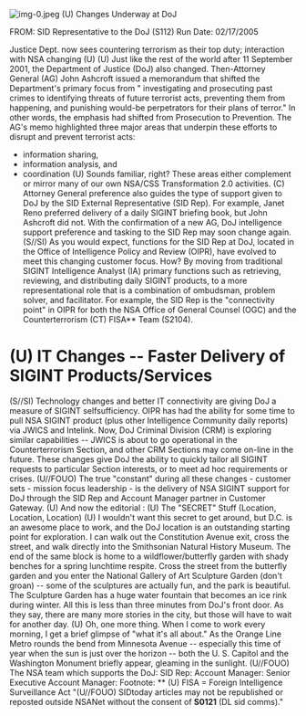 ![img-0.jpeg](img-0.jpeg)
(U) Changes Underway at DoJ

FROM:
SID Representative to the DoJ (S112)
Run Date: 02/17/2005

Justice Dept. now sees countering terrorism as their top duty; interaction with NSA changing (U)
(U) Just like the rest of the world after 11 September 2001, the Department of Justice (DoJ) also changed. Then-Attorney General (AG) John Ashcroft issued a memorandum that shifted the Department's primary focus from " investigating and prosecuting past crimes to identifying threats of future terrorist acts, preventing them from happening, and punishing would-be perpetrators for their plans of terror." In other words, the emphasis had shifted from Prosecution to Prevention. The AG's memo highlighted three major areas that underpin these efforts to disrupt and prevent terrorist acts:

- information sharing,
- information analysis, and
- coordination
(U) Sounds familiar, right? These areas either complement or mirror many of our own NSA/CSS Transformation 2.0 activities.
(C) Attorney General preference also guides the type of support given to DoJ by the SID External Representative (SID Rep). For example, Janet Reno preferred delivery of a daily SIGINT briefing book, but John Ashcroft did not. With the confirmation of a new AG, DoJ intelligence support preference and tasking to the SID Rep may soon change again.
(S//SI) As you would expect, functions for the SID Rep at DoJ, located in the Office of Intelligence Policy and Review (OIPR), have evolved to meet this changing customer focus. How? By moving from traditional SIGINT Intelligence Analyst (IA) primary functions such as retrieving, reviewing, and distributing daily SIGINT products, to a more representational role that is a combination of ombudsman, problem solver, and facilitator. For example, the SID Rep is the "connectivity point" in OIPR for both the NSA Office of General Counsel (OGC) and the Counterterrorism (CT) FISA** Team (S2104).


# (U) IT Changes -- Faster Delivery of SIGINT Products/Services 

(S//SI) Technology changes and better IT connectivity are giving DoJ a measure of SIGINT selfsufficiency. OIPR has had the ability for some time to pull NSA SIGINT product (plus other Intelligence Community daily reports) via JWICS and Intelink. Now, DoJ Criminal Division (CRM) is exploring similar capabilities -- JWICS is about to go operational in the Counterterrorism Section, and other CRM Sections may come on-line in the future. These changes give DoJ the ability to quickly tailor all SIGINT requests to particular Section interests, or to meet ad hoc requirements or crises.
(U//FOUO) The true "constant" during all these changes - customer sets - mission focus leadership - is the delivery of NSA SIGINT support for DoJ through the SID Rep and Account Manager partner in Customer Gateway.
(U) And now the editorial :
(U) The "SECRET" Stuff (Location, Location, Location)
(U) I wouldn't want this secret to get around, but D.C. is an awesome place to work, and the DoJ location is an outstanding starting point for exploration. I can walk out the Constitution Avenue exit, cross the street, and walk directly into the Smithsonian Natural History Museum.
The end of the same block is home to a wildflower/butterfly garden with shady benches for a spring lunchtime respite. Cross the street from the butterfly garden and you enter the National Gallery of Art Sculpture Garden (don't groan) -- some of the sculptures are actually fun, and the park is beautiful. The Sculpture Garden has a huge water fountain that becomes an ice rink during winter. All this is less than three minutes from DoJ's front door. As they say, there are many more stories in the city, but those will have to wait for another day.
(U) Oh, one more thing. When I come to work every morning, I get a brief glimpse of "what it's all about." As the Orange Line Metro rounds the bend from Minnesota Avenue -- especially this time of year when the sun is just over the horizon -- both the U. S. Capitol and the Washington Monument briefly appear, gleaming in the sunlight.
(U//FOUO) The NSA team which supports the DoJ:
SID Rep:
Account Manager:
Senior Executive Account Manager:
Footnote:
** (U) FISA = Foreign Intelligence Surveillance Act
"(U//FOUO) SIDtoday articles may not be republished or reposted outside NSANet without the consent of $\mathbf{S 0 1 2 1}$ (DL sid comms)."
